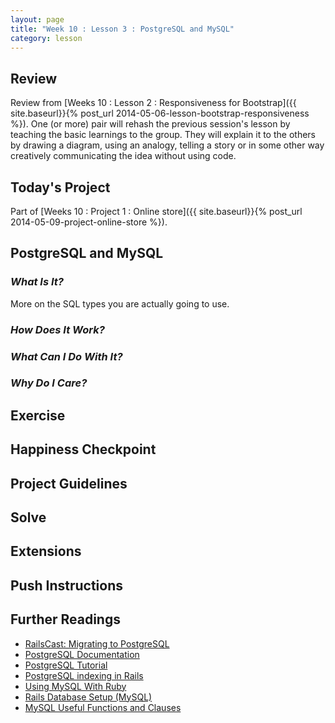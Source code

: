 ```yaml
---
layout: page
title: "Week 10 : Lesson 3 : PostgreSQL and MySQL"
category: lesson
---
```


## Review

Review from [Weeks 10 : Lesson 2 : Responsiveness for Bootstrap]({{ site.baseurl}}{% post_url 2014-05-06-lesson-bootstrap-responsiveness %}).  One (or more) pair will rehash the previous session's lesson by teaching the basic learnings to the group.  They will explain it to the others by drawing a diagram, using an analogy, telling a story or in some other way creatively communicating the idea without using code.

## Today's Project

Part of [Weeks 10 : Project 1 : Online store]({{ site.baseurl}}{% post_url 2014-05-09-project-online-store %}).

## PostgreSQL and MySQL

### _What Is It?_

More on the SQL types you are actually going to use.

### _How Does It Work?_

### _What Can I Do With It?_

### _Why Do I Care?_

## Exercise

## Happiness Checkpoint

## Project Guidelines

## Solve

## Extensions

## Push Instructions

## Further Readings

* [RailsCast: Migrating to PostgreSQL](http://railscasts.com/episodes/342-migrating-to-postgresql)
* [PostgreSQL Documentation](http://www.postgresql.org/docs/9.3/interactive/index.html)
* [PostgreSQL Tutorial](http://www.w3resource.com/PostgreSQL/tutorial.php/)
* [PostgreSQL indexing in Rails](http://rny.io/rails/postgresql/2013/08/20/postgresql-indexing-in-rails.html)
* [Using MySQL With Ruby](http://dev.mysql.com/usingmysql/ruby/)
* [Rails Database Setup (MySQL)](http://www.tutorialspoint.com/ruby-on-rails/rails-database-setup.htm)
* [MySQL Useful Functions and Clauses](http://www.tutorialspoint.com/mysql/mysql-useful-functions.htm)


